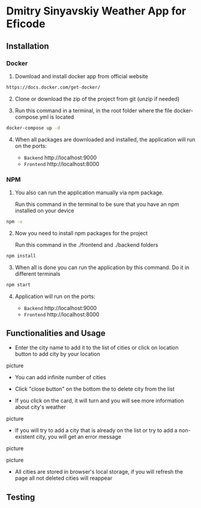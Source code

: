 # Dmitry Sinyavskiy Weather App for Eficode

## Installation

### Docker

1. Download and install docker app from official website

```sh
https://docs.docker.com/get-docker/
```

2. Clone or download the zip of the project from git (unzip if needed)

3. Run this command in a terminal, in the root folder where the file docker-compose.yml is located

```sh
docker-compose up -d
```

4. When all packages are downloaded and installed, the application will run on the ports:

   - `Backend` http://localhost:9000
   - `Frontend` http://localhost:8000

### NPM

1. You also can run the application manually via npm package.

   Run this command in the terminal to be sure that you have an npm installed on your device

```sh
npm -v
```

2. Now you need to install npm packages for the project

   Run this command in the ./frontend and ./backend folders

```sh
npm install
```

3. When all is done you can run the application by this command. Do it in different terminals

```sh
npm start
```

4. Application will run on the ports:

   - `Backend` http://localhost:9000
   - `Frontend` http://localhost:8000

## Functionalities and Usage

- Enter the city name to add it to the list of cities or click on location button to add city by your location

picture

- You can add infinite number of cities

- Click "close button" on the bottom the to delete city from the list

- If you click on the card, it will turn and you will see more information about city's weather

picture

- If you will try to add a city that is already on the list or try to add a non-existent city, you will get an error message

picture

picture

- All cities are stored in browser's local storage, if you will refresh the page all not deleted cities will reappear

## Testing
